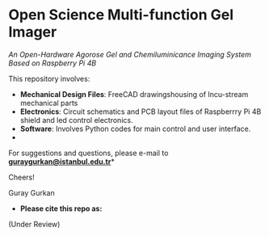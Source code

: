 # Open Science Multi-function Gel Imager
*An Open-Hardware Agorose Gel and Chemiluminicance Imaging System Based on Raspberry Pi 4B*

This repository involves:
  - **Mechanical Design Files**: FreeCAD drawingshousing of Incu-stream mechanical parts
  - **Electronics**: Circuit schematics and PCB layout files of Raspberrry Pi 4B shield and led control electronics.
  - **Software**: Involves Python codes for main control and user interface. 
  -

For suggestions and questions, please e-mail to **guraygurkan@istanbul.edu.tr***

Cheers!

Guray Gurkan

* **Please cite this repo as:** 

(Under Review)




  

